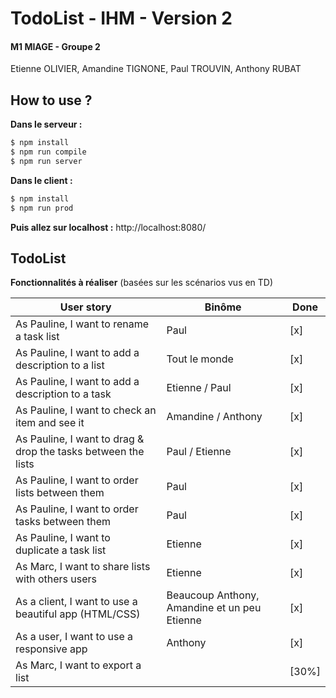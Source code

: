 # TodoList - IHM - Version 2
#### M1 MIAGE - Groupe 2
Etienne OLIVIER, Amandine TIGNONE, Paul TROUVIN, Anthony RUBAT

## How to use ?
**Dans le serveur :**
```sh
$ npm install
$ npm run compile
$ npm run server
```

**Dans le client :**
```sh
$ npm install
$ npm run prod
```

**Puis allez sur localhost :** http://localhost:8080/

## TodoList

**Fonctionnalités à réaliser** (basées sur les scénarios vus en TD)

| User story                                                    | Binôme                                                | Done      |
| ------------------------------------------------------------- | ----------------------------------------------------- | --------- |
| As Pauline, I want to rename a task list                      |        Paul                                           |    [x]    |
| As Pauline, I want to add a description to a list             |        Tout le monde                                  |    [x]    |
| As Pauline, I want to add a description to a task             |        Etienne / Paul                                 |    [x]    |
| As Pauline, I want to check an item and see it                |        Amandine / Anthony                             |    [x]    |
| As Pauline, I want to drag & drop the tasks between the lists |      Paul / Etienne                                   |    [x]    |
| As Pauline, I want to order lists between them                |        Paul                                           |    [x]    |
| As Pauline, I want to order tasks between them                |        Paul                                           |    [x]    |
| As Pauline, I want to duplicate a task list                   |        Etienne                                        |    [x]    |
| As Marc, I want to share lists with others users              |        Etienne                                        |    [x]    |
| As a client, I want to use a beautiful app (HTML/CSS)         |        Beaucoup Anthony, Amandine et un peu Etienne   |    [x]    |
| As a user, I want to use a responsive app                     |        Anthony                                        |    [x]    |
| As Marc, I want to export a list                              |                                                       |    [30%]  |